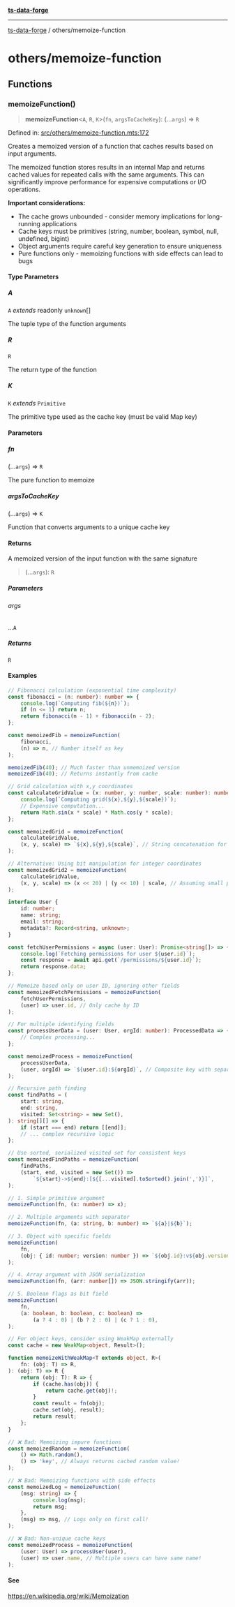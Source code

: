 [**ts-data-forge**](../README.md)

---

[ts-data-forge](../README.md) / others/memoize-function

# others/memoize-function

## Functions

### memoizeFunction()

> **memoizeFunction**\<`A`, `R`, `K`\>(`fn`, `argsToCacheKey`): (...`args`) => `R`

Defined in: [src/others/memoize-function.mts:172](https://github.com/noshiro-pf/ts-data-forge/blob/main/src/others/memoize-function.mts#L172)

Creates a memoized version of a function that caches results based on input arguments.

The memoized function stores results in an internal Map and returns cached values
for repeated calls with the same arguments. This can significantly improve performance
for expensive computations or I/O operations.

**Important considerations:**

- The cache grows unbounded - consider memory implications for long-running applications
- Cache keys must be primitives (string, number, boolean, symbol, null, undefined, bigint)
- Object arguments require careful key generation to ensure uniqueness
- Pure functions only - memoizing functions with side effects can lead to bugs

#### Type Parameters

##### A

`A` _extends_ readonly `unknown`[]

The tuple type of the function arguments

##### R

`R`

The return type of the function

##### K

`K` _extends_ `Primitive`

The primitive type used as the cache key (must be valid Map key)

#### Parameters

##### fn

(...`args`) => `R`

The pure function to memoize

##### argsToCacheKey

(...`args`) => `K`

Function that converts arguments to a unique cache key

#### Returns

A memoized version of the input function with the same signature

> (...`args`): `R`

##### Parameters

###### args

...`A`

##### Returns

`R`

#### Examples

```typescript
// Fibonacci calculation (exponential time complexity)
const fibonacci = (n: number): number => {
    console.log(`Computing fib(${n})`);
    if (n <= 1) return n;
    return fibonacci(n - 1) + fibonacci(n - 2);
};

const memoizedFib = memoizeFunction(
    fibonacci,
    (n) => n, // Number itself as key
);

memoizedFib(40); // Much faster than unmemoized version
memoizedFib(40); // Returns instantly from cache
```

```typescript
// Grid calculation with x,y coordinates
const calculateGridValue = (x: number, y: number, scale: number): number => {
    console.log(`Computing grid(${x},${y},${scale})`);
    // Expensive computation...
    return Math.sin(x * scale) * Math.cos(y * scale);
};

const memoizedGrid = memoizeFunction(
    calculateGridValue,
    (x, y, scale) => `${x},${y},${scale}`, // String concatenation for composite key
);

// Alternative: Using bit manipulation for integer coordinates
const memoizedGrid2 = memoizeFunction(
    calculateGridValue,
    (x, y, scale) => (x << 20) | (y << 10) | scale, // Assuming small positive integers
);
```

```typescript
interface User {
    id: number;
    name: string;
    email: string;
    metadata?: Record<string, unknown>;
}

const fetchUserPermissions = async (user: User): Promise<string[]> => {
    console.log(`Fetching permissions for user ${user.id}`);
    const response = await api.get(`/permissions/${user.id}`);
    return response.data;
};

// Memoize based only on user ID, ignoring other fields
const memoizedFetchPermissions = memoizeFunction(
    fetchUserPermissions,
    (user) => user.id, // Only cache by ID
);

// For multiple identifying fields
const processUserData = (user: User, orgId: number): ProcessedData => {
    // Complex processing...
};

const memoizedProcess = memoizeFunction(
    processUserData,
    (user, orgId) => `${user.id}:${orgId}`, // Composite key with separator
);
```

```typescript
// Recursive path finding
const findPaths = (
    start: string,
    end: string,
    visited: Set<string> = new Set(),
): string[][] => {
    if (start === end) return [[end]];
    // ... complex recursive logic
};

// Use sorted, serialized visited set for consistent keys
const memoizedFindPaths = memoizeFunction(
    findPaths,
    (start, end, visited = new Set()) =>
        `${start}->${end}:[${[...visited].toSorted().join(',')}]`,
);
```

```typescript
// 1. Simple primitive argument
memoizeFunction(fn, (x: number) => x);

// 2. Multiple arguments with separator
memoizeFunction(fn, (a: string, b: number) => `${a}|${b}`);

// 3. Object with specific fields
memoizeFunction(
    fn,
    (obj: { id: number; version: number }) => `${obj.id}:v${obj.version}`,
);

// 4. Array argument with JSON serialization
memoizeFunction(fn, (arr: number[]) => JSON.stringify(arr));

// 5. Boolean flags as bit field
memoizeFunction(
    fn,
    (a: boolean, b: boolean, c: boolean) =>
        (a ? 4 : 0) | (b ? 2 : 0) | (c ? 1 : 0),
);
```

```typescript
// For object keys, consider using WeakMap externally
const cache = new WeakMap<object, Result>();

function memoizeWithWeakMap<T extends object, R>(
    fn: (obj: T) => R,
): (obj: T) => R {
    return (obj: T): R => {
        if (cache.has(obj)) {
            return cache.get(obj)!;
        }
        const result = fn(obj);
        cache.set(obj, result);
        return result;
    };
}
```

```typescript
// ❌ Bad: Memoizing impure functions
const memoizedRandom = memoizeFunction(
    () => Math.random(),
    () => 'key', // Always returns cached random value!
);

// ❌ Bad: Memoizing functions with side effects
const memoizedLog = memoizeFunction(
    (msg: string) => {
        console.log(msg);
        return msg;
    },
    (msg) => msg, // Logs only on first call!
);

// ❌ Bad: Non-unique cache keys
const memoizedProcess = memoizeFunction(
    (user: User) => processUser(user),
    (user) => user.name, // Multiple users can have same name!
);
```

#### See

https://en.wikipedia.org/wiki/Memoization
